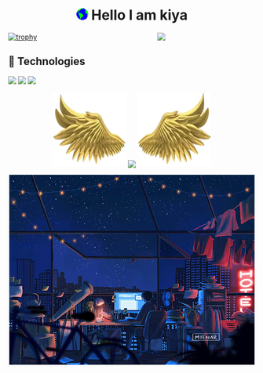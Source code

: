 <h1 align="center">
  <img src="Earth.gif" width="24px">
  Hello I am kiya
</h1>

<!--
**kiyakeynia8/kiyakeynia8** is a ✨ _special_ ✨ repository because its `README.md` (this file) appears on your GitHub profile.

Here are some ideas to get you started:

- 🔭 I’m currently working on ...
- 🌱 I’m currently learning ...
- 👯 I’m looking to collaborate on ...
- 🤔 I’m looking for help with ...
- 💬 Ask me about ...
- 📫 How to reach me: ...
- 😄 Pronouns: ...
- ⚡ Fun fact: ...
-->

<img align='right' src='https://user-images.githubusercontent.com/5713670/87202985-820dcb80-c2b6-11ea-9f56-7ec461c497c3.gif' width='200'>

[![trophy](https://github-profile-trophy.vercel.app/?username=kiyakeynia8&theme=onedark)](https://github.com/ryo-ma/github-profile-trophy)

## 🔧 Technologies

![](https://img.shields.io/badge/OS-Linux-informational?style=flat&logo=linux&logoColor=white&color=6aa6f8)
![](https://img.shields.io/badge/Editor-VS_Code-informational?style=flat&logo=visual-studio-code&logoColor=white&color=6aa6f8)
![](https://img.shields.io/badge/Code-Python-informational?style=flat&logo=python&logoColor=white&color=6aa6f8)

<p align="center">
  <img height="150" width="150" src="WEBP/left.webp">
  <img align="center" src="https://github-readme-streak-stats.herokuapp.com/?user=kiyakeynia8&theme=dark&hide_border=true"/>
  <img height="150" width="150" src="WEBP/right.webp">
</p>

<p align="center"> 
  <img src="nightlife.gif" alt="Lofi Nightlight scene" /> 
</p>
